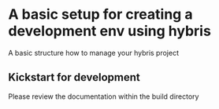 # A basic setup for creating a development env using hybris 
A basic structure how to manage your hybris project

## Kickstart for development
Please review the documentation within the build directory
